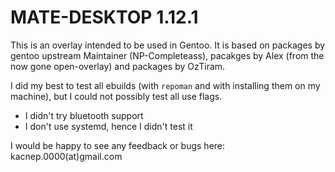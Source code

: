 MATE-DESKTOP 1.12.1
===================

This is an overlay intended to be used in Gentoo. It is based
on packages by gentoo upstream Maintainer (NP-Completeass), pacakges
by Alex (from the now gone open-overlay) and packages by OzTiram.

I did my best to test all ebuilds (with `repoman` and with installing
   them on my machine), but I could not possibly test all use flags.

  - I didn't try bluetooth support
  - I don't use systemd, hence I didn't test it

I would be happy to see any feedback or bugs here:
					kacnep.0000(at)gmail.com
